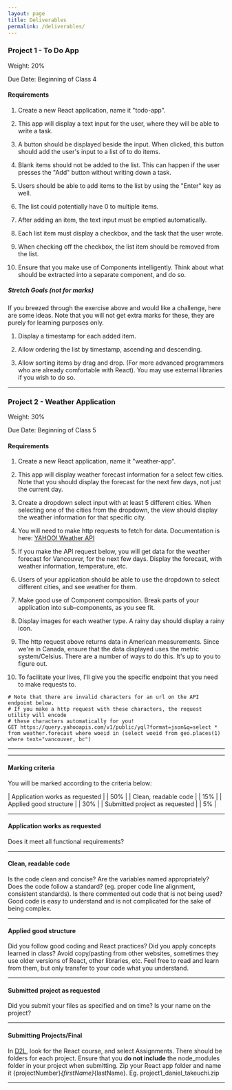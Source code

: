 ```yaml
---
layout: page
title: Deliverables
permalink: /deliverables/
---
```


### Project 1 - To Do App

Weight: 20%

Due Date: Beginning of Class 4

#### Requirements

1. Create a new React application, name it "todo-app".

1. This app will display a text input for the user, where they will be able to write a task.

1. A button should be displayed beside the input. When clicked, this button should add the user's input to a list of to do items.

1. Blank items should not be added to the list. This can happen if the user presses the "Add" button without writing down a task.

1. Users should be able to add items to the list by using the "Enter" key as well.

1. The list could potentially have 0 to multiple items.

1. After adding an item, the text input must be emptied automatically.

1. Each list item must display a checkbox, and the task that the user wrote.

1. When checking off the checkbox, the list item should be removed from the list.

1. Ensure that you make use of Components intelligently. Think about what should be extracted into a separate component, and do so.

##### Stretch Goals (not for marks)

If you breezed through the exercise above and would like a challenge, here are some ideas. Note that you will not get extra marks for these, they are purely for learning purposes only.

1. Display a timestamp for each added item.

1. Allow ordering the list by timestamp, ascending and descending.

1. Allow sorting items by drag and drop. (For more advanced programmers who are already comfortable with React). You may use external libraries if you wish to do so.

---


### Project 2 - Weather Application

Weight: 30%

Due Date: Beginning of Class 5

#### Requirements

1. Create a new React application, name it "weather-app".

1. This app will display weather forecast information for a select few cities. Note that you should display the forecast for the next few days, not just the current day.

1. Create a dropdown select input with at least 5 different cities. When selecting one of the cities from the dropdown, the view should display the weather information for that specific city.

1. You will need to make http requests to fetch for data. Documentation is here: [YAHOO! Weather API](https://developer.yahoo.com/weather/)

1. If you make the API request below, you will get data for the weather forecast for Vancouver, for the next few days. Display the forecast, with weather information, temperature, etc.

1. Users of your application should be able to use the dropdown to select different cities, and see weather for them.

1. Make good use of Component composition. Break parts of your application into sub-components, as you see fit.

1. Display images for each weather type. A rainy day should display a rainy icon.

1. The http request above returns data in American measurements. Since we're in Canada, ensure that the data displayed uses the metric system/Celsius. There are a number of ways to do this. It's up to you to figure out.

1. To facilitate your lives, I'll give you the specific endpoint that you need to make requests to.

```
# Note that there are invalid characters for an url on the API endpoint below.
# If you make a http request with these characters, the request utility will encode
# these characters automatically for you!
GET https://query.yahooapis.com/v1/public/yql?format=json&q=select * from weather.forecast where woeid in (select woeid from geo.places(1) where text="vancouver, bc")
```

---

<!--

### Final Project - Your ReactJS Portfolio

Weight: 30%

Due Date: April 10th, 6:00pm SHARP (1 week after last class) - This date is non-negotiable.
I will have the finals marked by April 17th.

#### Requirements

1. Create a new application. Name it whatever you want.

1. Display a Navigation Bar, which will have a few links to different pages. This navigation bar should be visible on any page of your application.

  1. Home - path: '/' - Will be the home of your application. Feel free to add a description of your projects and yourself.

  1. Links to at least 3 projects you've worked on in this class. Examples: rock-paper-scissors, countries list,  weather app, todo list, etc. Clicking on these links should take the user to a url path specific to that project. All these projects should be accessible through an url such as "/projects/your-project-name". Note that your projects should still work.

  1. Namespace your components for the projects above. Meaning that, under the components directory in your project codebase, create sub-directories. Examples:

      - src/components/countries-list/

      - src/components/rock-paper-scissors/

      - src/components/weather-app/

  1. I will not look at the code for the sub-directories, as some were already marked, and some were given solutions in class.

  1. Any invalid route should display a proper "Not Found" Page.

  1. The navigation bar should display which route is active. See the React Router docs for tips on how to do it.

1. Spend a little time to make your application presentable. This could serve as a portfolio piece! -->

---

#### Marking criteria

You will be marked according to the criteria below:

| Application works as requested | | 50%   |
| Clean, readable code           | | 15%   |
| Applied good structure         | | 30%   |
| Submitted project as requested | | 5%   |

---

#### Application works as requested

Does it meet all functional requirements?

---

#### Clean, readable code

Is the code clean and concise? Are the variables named appropriately? Does the code follow a standard? (eg. proper code line alignment, consistent standards). Is there commented out code that is not being used? Good code is easy to understand and is not complicated for the sake of being complex.

---

#### Applied good structure

Did you follow good coding and React practices? Did you apply concepts learned in class? Avoid copy/pasting from other websites, sometimes they use older versions of React, other libraries, etc. Feel free to read and learn from them, but only transfer to your code what you understand.

---

#### Submitted project as requested

Did you submit your files as specified and on time? Is your name on the project?

---

#### Submitting Projects/Final

In [D2L](http://learn.bcit.ca), look for the React course, and select Assignments. There should be folders for each project.
Ensure that you **do not include** the node_modules folder in your project when submitting.
Zip your React app folder and name it {projectNumber}_{firstName}_{lastName}.
Eg. project1_daniel_takeuchi.zip

---
